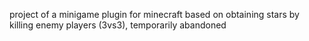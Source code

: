 project of a minigame plugin for minecraft based on obtaining stars by killing enemy players (3vs3), temporarily abandoned
